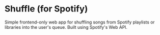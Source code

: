# Shuffle (for Spotify)
Simple frontend-only web app for shuffling songs from Spotify playlists or libraries into the user's queue. Built using Spotify's Web API.
